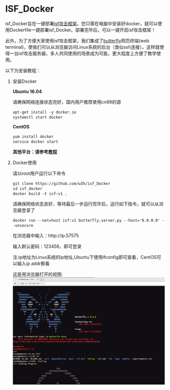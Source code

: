 # ISF_Docker

isf_Docker旨在一键部署[isf攻击框架](https://github.com/w3h/isf)。您只需在电脑中安装好docker，就可以使用Dockerfile一键部署isf_Docker。部署完毕后，可以一键开启isf攻击框架！

此外，为了方便大家使用isf攻击框架，我们集成了[butterfly](https://github.com/paradoxxxzero/butterfly)网页终端(web terminal)，使我们可以从浏览器访问Linux系统的后台（类似ssh连接）。这样就使得一台isf攻击服务器，多人共同使用的场景成为可能，更大程度上方便了教学使用。

以下为安装教程：

1. 安装Docker

   **Ubuntu 16.04**

   请确保网络连接状态完好，国内用户推荐使用cn99的源

   ```
   apt-get install -y docker.io
   systemctl start docker
   ```

   **CentOS**

   ```
   yum install docker
   service docker start
   ```

   **其他平台：请参考[教程](http://www.runoob.com/docker/docker-tutorial.html)**

2. Docker使用

   请以root用户运行以下命令

   ```
   git clone https://github.com/w3h/isf_Docker
   cd isf_docker
   docker build -t isf:v1 .
   ```


   请确保网络状态良好，等待最后一步运行完毕后，运行如下指令，就可以从浏览器登录了

   ```
   docker run --net=host isf:v1 butterfly.server.py --host='0.0.0.0' --unsecure
   ```

   在浏览器中输入：http://ip:57575
   
   输入默认密码：123456，即可登录
   
   注:ip地址为Linux系统的ip地址,Ubuntu下使用ifconfig即可查看，CentOS可以输入ip addr察看
   
   这是用浏览器打开的视图:
   ![login](login.png)
​	